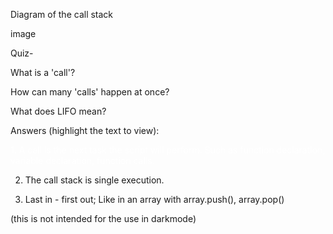 Diagram of the call stack

image

 

Quiz-

What is a 'call'?

How can many 'calls' happen at once?

What does LIFO mean?

 

 

Answers (highlight the text to view):

<p style="color:white;">1. A call is the next task the script will perform. Such as function declaration, variable declaration, function calls.

2. The call stack is single execution.

3. Last in - first out; Like in an array with array.push(), array.pop()</P>

 
(this is not intended for the use in darkmode)
 
